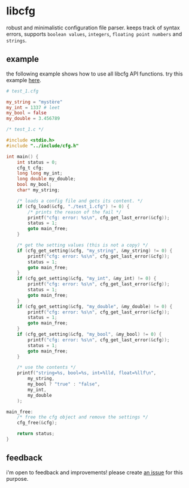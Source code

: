 # libcfg
robust and minimalistic configuration file parser. keeps track of syntax errors, supports `boolean values`, `integers`, `floating point numbers` and `strings`.

## example

the following example shows how to use all libcfg API functions. try this example [here](tests/run-test_1.sh).

```toml
# test_1.cfg

my_string = "mystère"
my_int = 1337 # leet
my_bool = false
my_double = 3.456789
```

```c
/* test_1.c */

#include <stdio.h>
#include "../include/cfg.h"

int main() {
    int status = 0;
    cfg_t cfg;
    long long my_int;
    long double my_double;
    bool my_bool;
    char* my_string;

    /* loads a config file and gets its content. */
    if (cfg_load(&cfg, "./test_1.cfg") != 0) {
        /* prints the reason of the fail */
        printf("cfg: error: %s\n", cfg_get_last_error(&cfg));
        status = 1;
        goto main_free;
    }

    /* get the setting values (this is not a copy) */
    if (cfg_get_setting(&cfg, "my_string", &my_string) != 0) {
        printf("cfg: error: %s\n", cfg_get_last_error(&cfg));
        status = 1;
        goto main_free;
    }
    if (cfg_get_setting(&cfg, "my_int", &my_int) != 0) {
        printf("cfg: error: %s\n", cfg_get_last_error(&cfg));
        status = 1;
        goto main_free;
    }
    if (cfg_get_setting(&cfg, "my_double", &my_double) != 0) {
        printf("cfg: error: %s\n", cfg_get_last_error(&cfg));
        status = 1;
        goto main_free;
    }
    if (cfg_get_setting(&cfg, "my_bool", &my_bool) != 0) {
        printf("cfg: error: %s\n", cfg_get_last_error(&cfg));
        status = 1;
        goto main_free;
    }

    /* use the contents */
    printf("string=%s, bool=%s, int=%lld, float=%llf\n",
        my_string,
        my_bool ? "true" : "false",
        my_int,
        my_double
    );

main_free:
    /* free the cfg object and remove the settings */
    cfg_free(&cfg);

    return status;
}
```

## feedback

i'm open to feedback and improvements! please create [an issue](https://github.com/eretsym/libcfg/issues/new) for this purpose.